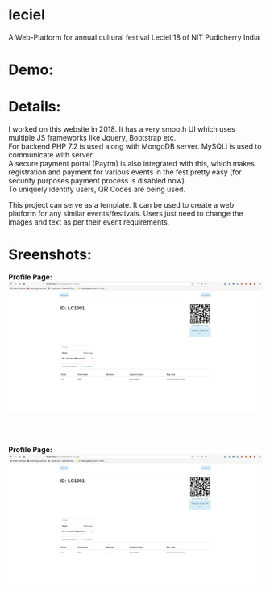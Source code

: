# leciel
A Web-Platform for annual cultural festival Leciel'18 of NIT Pudicherry India

# Demo:

# Details:
  I worked on this website in 2018. It has a very smooth UI which uses multiple JS frameworks like Jquery, Bootstrap etc.<br>
  For backend PHP 7.2 is used along with MongoDB server. MySQLi is used to communicate with server.<br>
  A secure payment portal (Paytm) is also integrated with this, which makes registration and payment for various events in the fest pretty easy 
  (for security purposes payment process is disabled now).<br>
  To uniquely identify users, QR Codes are being used. <br>
  
  This project can serve as a template. It can be used to create a web platform for any similar events/festivals.
  Users just need to change the images and text as per their event requirements.
  
  # Sreenshots:
   
   <b>Profile Page:</b><br>
   ![profile](./demo/profile.png)
    
   <br><br>
    
   <b>Profile Page:</b><br>
   ![profile](./demo/profile.png)
